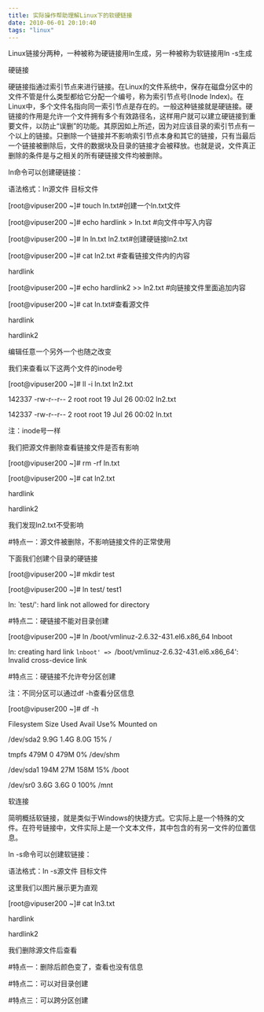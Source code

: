 ```yaml
---
title: 实际操作帮助理解Linux下的软硬链接
date: 2010-06-01 20:10:40
tags: "linux"
---
```


Linux链接分两种，一种被称为硬链接用ln生成，另一种被称为软链接用ln -s生成

<!-- more -->

硬链接

硬链接指通过索引节点来进行链接。在Linux的文件系统中，保存在磁盘分区中的文件不管是什么类型都给它分配一个编号，称为索引节点号(Inode Index)。在Linux中，多个文件名指向同一索引节点是存在的。一般这种链接就是硬链接。硬链接的作用是允许一个文件拥有多个有效路径名，这样用户就可以建立硬链接到重要文件，以防止“误删”的功能。其原因如上所述，因为对应该目录的索引节点有一个以上的链接。只删除一个链接并不影响索引节点本身和其它的链接，只有当最后一个链接被删除后，文件的数据块及目录的链接才会被释放。也就是说，文件真正删除的条件是与之相关的所有硬链接文件均被删除。

ln命令可以创建硬链接：

语法格式：ln源文件 目标文件

[root@vipuser200 ~]# touch ln.txt#创建一个ln.txt文件

[root@vipuser200 ~]# echo hardlink > ln.txt #向文件中写入内容

[root@vipuser200 ~]# ln ln.txt ln2.txt#创建硬链接ln2.txt

[root@vipuser200 ~]# cat ln2.txt #查看链接文件内的内容

hardlink

[root@vipuser200 ~]# echo hardlink2 >> ln2.txt #向链接文件里面追加内容

[root@vipuser200 ~]# cat ln.txt#查看源文件

hardlink

hardlink2

编辑任意一个另外一个也随之改变

我们来查看以下这两个文件的inode号

[root@vipuser200 ~]# ll -i ln.txt ln2.txt

142337 -rw-r--r-- 2 root root 19 Jul 26 00:02 ln2.txt

142337 -rw-r--r-- 2 root root 19 Jul 26 00:02 ln.txt

注：inode号一样

我们把源文件删除查看链接文件是否有影响

[root@vipuser200 ~]# rm -rf ln.txt

[root@vipuser200 ~]# cat ln2.txt

hardlink

hardlink2

我们发现ln2.txt不受影响

#特点一：源文件被删除，不影响链接文件的正常使用

下面我们创建个目录的硬链接

[root@vipuser200 ~]# mkdir test

[root@vipuser200 ~]# ln test/ test1

ln: `test/': hard link not allowed for directory

#特点二：硬链接不能对目录创建

[root@vipuser200 ~]# ln /boot/vmlinuz-2.6.32-431.el6.x86_64 lnboot

ln: creating hard link `lnboot' => `/boot/vmlinuz-2.6.32-431.el6.x86_64': Invalid cross-device link

#特点三：硬链接不允许夸分区创建

注：不同分区可以通过df -h查看分区信息

[root@vipuser200 ~]# df -h

Filesystem Size Used Avail Use% Mounted on

/dev/sda2 9.9G 1.4G 8.0G 15% /

tmpfs 479M 0 479M 0% /dev/shm

/dev/sda1 194M 27M 158M 15% /boot

/dev/sr0 3.6G 3.6G 0 100% /mnt

软连接

简明概括软链接，就是类似于Windows的快捷方式。它实际上是一个特殊的文件。在符号链接中，文件实际上是一个文本文件，其中包含的有另一文件的位置信息。

ln -s命令可以创建软链接：

语法格式：ln -s源文件 目标文件

这里我们以图片展示更为直观

[root@vipuser200 ~]# cat ln3.txt

hardlink

hardlink2

我们删除源文件后查看

#特点一：删除后颜色变了，查看也没有信息

#特点二：可以对目录创建

#特点三：可以跨分区创建
